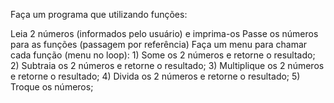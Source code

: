 Faça um programa que utilizando funções:

Leia 2 números (informados pelo usuário) e imprima-os
Passe os números para as funções (passagem por referência)
Faça um menu para chamar cada função (menu no loop): 1) Some os 2 números e retorne o resultado; 2) Subtraia os 2 números e retorne o resultado; 3) Multiplique os 2 números e retorne o resultado; 4) Divida os 2 números e retorne o resultado; 5) Troque os números;

